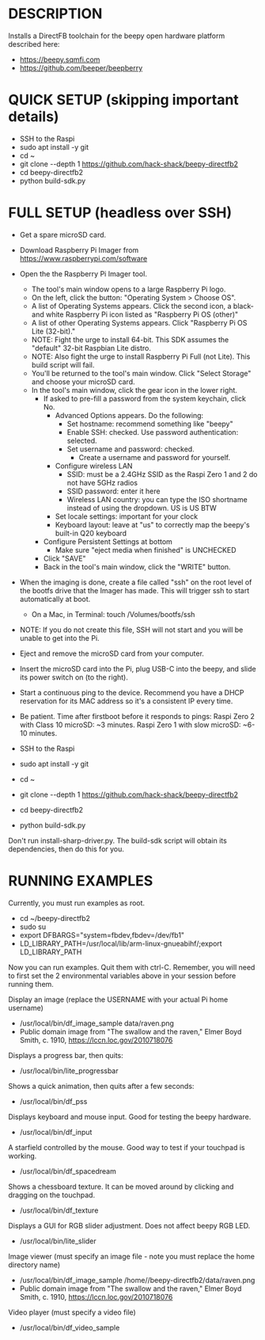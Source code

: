 DESCRIPTION
===========
Installs a DirectFB toolchain for the beepy open hardware platform described here:
  * https://beepy.sqmfi.com
  * https://github.com/beeper/beepberry

QUICK SETUP (skipping important details)
========================================
  * SSH to the Raspi
  * sudo apt install -y git
  * cd ~
  * git clone --depth 1 https://github.com/hack-shack/beepy-directfb2
  * cd beepy-directfb2
  * python build-sdk.py


FULL SETUP (headless over SSH)
========================================
  * Get a spare microSD card.
  * Download Raspberry Pi Imager from https://www.raspberrypi.com/software
  * Open the the Raspberry Pi Imager tool.
    * The tool's main window opens to a large Raspberry Pi logo.
    * On the left, click the button: "Operating System > Choose OS".
    * A list of Operating Systems appears. Click the second icon, a black-and white Raspberry Pi icon listed as "Raspberry Pi OS (other)"
    * A list of other Operating Systems appears. Click "Raspberry Pi OS Lite (32-bit)."
    * NOTE: Fight the urge to install 64-bit. This SDK assumes the "default" 32-bit Raspbian Lite distro.
    * NOTE: Also fight the urge to install Raspberry Pi Full (not Lite). This build script will fail.
    * You'll be returned to the tool's main window. Click "Select Storage" and choose your microSD card.
    * In the tool's main window, click the gear icon in the lower right.
      * If asked to pre-fill a password from the system keychain, click No.
        * Advanced Options appears. Do the following:
          * Set hostname: recommend something like "beepy"
          * Enable SSH: checked. Use password authentication: selected.
          * Set username and password: checked.
            * Create a username and password for yourself.
        * Configure wireless LAN
          * SSID: must be a 2.4GHz SSID as the Raspi Zero 1 and 2 do not have 5GHz radios
          * SSID password: enter it here
          * Wireless LAN country: you can type the ISO shortname instead of using the dropdown. US is US BTW
        * Set locale settings: important for your clock
        * Keyboard layout: leave at "us" to correctly map the beepy's built-in Q20 keyboard
      * Configure Persistent Settings at bottom
        * Make sure "eject media when finished" is UNCHECKED
      * Click "SAVE"
      * Back in the tool's main window, click the "WRITE" button.
  * When the imaging is done, create a file called "ssh" on the root level of the bootfs drive that the Imager has made. This will trigger ssh to start automatically at boot.
    * On a Mac, in Terminal: touch /Volumes/bootfs/ssh
  * NOTE: If you do not create this file, SSH will not start and you will be unable to get into the Pi.
  * Eject and remove the microSD card from your computer.
  * Insert the microSD card into the Pi, plug USB-C into the beepy, and slide its power switch on (to the right).
  * Start a continuous ping to the device. Recommend you have a DHCP reservation for its MAC address so it's a consistent IP every time.
  * Be patient. Time after firstboot before it responds to pings: Raspi Zero 2 with Class 10 microSD: ~3 minutes. Raspi Zero 1 with slow microSD: ~6-10 minutes.

  * SSH to the Raspi
  * sudo apt install -y git
  * cd ~
  * git clone --depth 1 https://github.com/hack-shack/beepy-directfb2
  * cd beepy-directfb2
  * python build-sdk.py

Don't run install-sharp-driver.py. The build-sdk script will obtain its dependencies, then do this for you.

RUNNING EXAMPLES
===========================================================
Currently, you must run examples as root.

  * cd ~/beepy-directfb2
  * sudo su
  * export DFBARGS="system=fbdev,fbdev=/dev/fb1"
  * LD_LIBRARY_PATH=/usr/local/lib/arm-linux-gnueabihf/;export LD_LIBRARY_PATH

Now you can run examples. Quit them with ctrl-C. Remember, you will need to first set the 2 environmental variables above in your session before running them.

Display an image (replace the USERNAME with your actual Pi home username)
  * /usr/local/bin/df_image_sample data/raven.png
  * Public domain image from "The swallow and the raven," Elmer Boyd Smith, c. 1910, https://lccn.loc.gov/2010718076

Displays a progress bar, then quits:
  * /usr/local/bin/lite_progressbar

Shows a quick animation, then quits after a few seconds:
  * /usr/local/bin/df_pss

Displays keyboard and mouse input. Good for testing the beepy hardware.
  * /usr/local/bin/df_input

A starfield controlled by the mouse. Good way to test if your touchpad is working.
  * /usr/local/bin/df_spacedream

Shows a chessboard texture. It can be moved around by clicking and dragging on the touchpad.
  * /usr/local/bin/df_texture

Displays a GUI for RGB slider adjustment. Does not affect beepy RGB LED.
  * /usr/local/bin/lite_slider

Image viewer (must specify an image file - note you must replace the home directory name)
  * /usr/local/bin/df_image_sample /home/<your username>/beepy-directfb2/data/raven.png
  * Public domain image from "The swallow and the raven," Elmer Boyd Smith, c. 1910, https://lccn.loc.gov/2010718076

Video player (must specify a video file)
  * /usr/local/bin/df_video_sample
